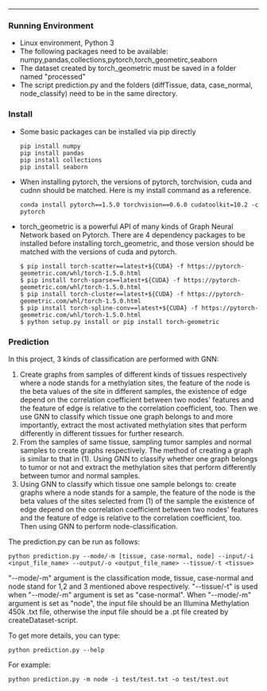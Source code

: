 
---

### Running Environment

* Linux environment, Python 3
* The following packages need to be available: numpy,pandas,collections,pytorch,torch_geometirc,seaborn
* The dataset created by torch_geometric must be saved in a folder named "processed"
* The script prediction.py and the folders (diffTissue, data, case_normal, node_classify) need to be in the same directory.

### Install
* Some basic packages can be installed via pip directly

  ```
  pip install numpy
  pip install pandas
  pip install collections
  pip install seaborn
  ```

* When installing pytorch, the versions of pytorch, torchvision, cuda and cudnn should be matched. Here is my install command as a reference.
  ```
  conda install pytorch==1.5.0 torchvision==0.6.0 cudatoolkit=10.2 -c pytorch
  ```
* torch_geometric is a powerful API of many kinds of Graph Neural Network based on Pytorch. There are 4 dependency packages to be installed before installing torch_geometric, and those version should be matched with the versions of cuda and pytorch.
  
  ```
  $ pip install torch-scatter==latest+${CUDA} -f https://pytorch-geometric.com/whl/torch-1.5.0.html
  $ pip install torch-sparse==latest+${CUDA} -f https://pytorch-geometric.com/whl/torch-1.5.0.html
  $ pip install torch-cluster==latest+${CUDA} -f https://pytorch-geometric.com/whl/torch-1.5.0.html
  $ pip install torch-spline-conv==latest+${CUDA} -f https://pytorch-geometric.com/whl/torch-1.5.0.html
  $ python setup.py install or pip install torch-geometric
  ```

### Prediction

In this project, 3 kinds of classification are performed with GNN:

1. Create graphs from samples of different kinds of tissues respectively where a node stands for a methylation sites, the feature of the node is the beta values of the site in different samples, the existence of edge depend on the correlation coefficient between two nodes' features and the feature of edge is relative to the correlation coefficient, too. Then we use GNN to classify which tissue one graph belongs to and more importantly, extract the most activated methylation sites that perform differently in different tissues for further research.
2. From the samples of same tissue, sampling tumor samples and normal samples to create graphs respectively. The method of creating a graph is similar to that in (1). Using GNN to classify whether one graph belongs to tumor or not and extract the methylation sites that perform differently between tumor and normal samples.
3. Using GNN to classify which tissue one sample belongs to: create graphs where a node stands for a sample, the feature of the node is the beta values of the sites selected from (1) of the sample the existence of edge depend on the correlation coefficient between two nodes' features and the feature of edge is relative to the correlation coefficient, too. Then using GNN to perform node-classification.

The prediction.py can be run as follows:
```
python prediction.py --mode/-m [tissue, case-normal, node] --input/-i <input_file_name> --output/-o <output_file_name> --tissue/-t <tissue>
```
"--mode/-m" argument is the classification mode, tissue, case-normal and node stand for 1,2 and 3 mentioned above respectively. "--tissue/-t" is used when "--mode/-m" argument is set as "case-normal". When "--mode/-m" argument is set as "node", the input file should be an Illumina Methylation 450k .txt file, otherwise the input file should be a .pt file created by createDataset-script.

To get more details, you can type:
```
python prediction.py --help
```

For example:

```
python prediction.py -m node -i test/test.txt -o test/test.out
```



    

  
